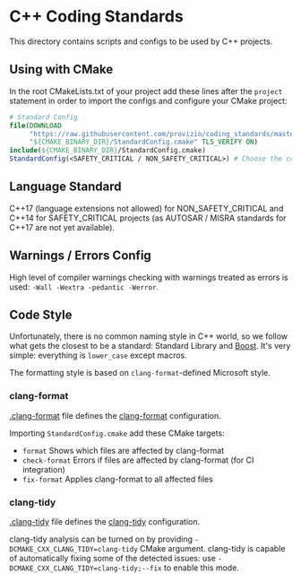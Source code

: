 # C++ Coding Standards

This directory contains scripts and configs to be used by C++ projects.

## Using with CMake

In the root CMakeLists.txt of your project add these lines after the `project`
statement in order to import the configs and configure your CMake project:

```CMake
# Standard Config
file(DOWNLOAD
     "https://raw.githubusercontent.com/provizio/coding_standards/master/cpp/cmake/StandardConfig.cmake"
     "${CMAKE_BINARY_DIR}/StandardConfig.cmake" TLS_VERIFY ON)
include(${CMAKE_BINARY_DIR}/StandardConfig.cmake)
StandardConfig(<SAFETY_CRITICAL / NON_SAFETY_CRITICAL>) # Choose the configuration type
```

## Language Standard

C++17 (language extensions not allowed) for NON_SAFETY_CRITICAL and C++14 for
SAFETY_CRITICAL projects (as AUTOSAR / MISRA standards for C++17 are not
yet available).

## Warnings / Errors Config

High level of compiler warnings checking with warnings treated as errors is
used: `-Wall -Wextra -pedantic -Werror`.

## Code Style

Unfortunately, there is no common naming style in C++ world, so we follow what
gets the closest to be a standard: Standard Library and
[Boost](https://www.boost.org/). It's very simple: everything is `lower_case`
except macros.

The formatting style is based on `clang-format`-defined Microsoft style.

### clang-format

[.clang-format](.clang-format) file defines the
[clang-format](https://clang.llvm.org/docs/ClangFormat.html) configuration.

Importing `StandardConfig.cmake` add these CMake targets:

- `format` Shows which files are affected by clang-format
- `check-format` Errors if files are affected by clang-format (for CI integration)
- `fix-format` Applies clang-format to all affected files

### clang-tidy

[.clang-tidy](.clang-tidy) file defines the
[clang-tidy](https://clang.llvm.org/extra/clang-tidy/) configuration.

clang-tidy analysis can be turned on by providing
`-DCMAKE_CXX_CLANG_TIDY=clang-tidy` CMake argument.
clang-tidy is capable of automatically fixing some of the detected issues: use
`-DCMAKE_CXX_CLANG_TIDY=clang-tidy;--fix` to enable this mode.
